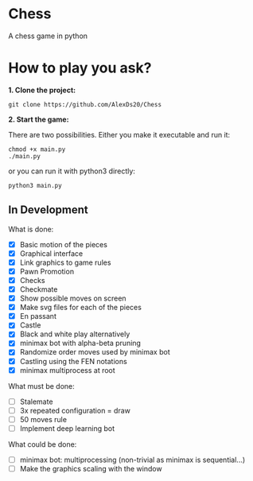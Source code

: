 # Chess
A chess game in python

# How to play you ask?
**1. Clone the project:**
```
git clone https://github.com/AlexDs20/Chess
```
**2. Start the game:**

There are two possibilities.
Either you make it executable and run it:
```
chmod +x main.py
./main.py
```
or you can run it with python3 directly:
```
python3 main.py
```

## In Development
What is done:
- [x] Basic motion of the pieces
- [x] Graphical interface
- [x] Link graphics to game rules
- [x] Pawn Promotion
- [x] Checks
- [x] Checkmate
- [x] Show possible moves on screen
- [x] Make svg files for each of the pieces
- [x] En passant
- [x] Castle
- [x] Black and white play alternatively
- [x] minimax bot with alpha-beta pruning
- [x] Randomize order moves used by minimax bot
- [x] Castling using the FEN notations
- [x] minimax multiprocess at root

What must be done:
- [ ] Stalemate
- [ ] 3x repeated configuration = draw
- [ ] 50 moves rule
- [ ] Implement deep learning bot

What could be done:
- [ ] minimax bot: multiprocessing (non-trivial as minimax is sequential...)
- [ ] Make the graphics scaling with the window
